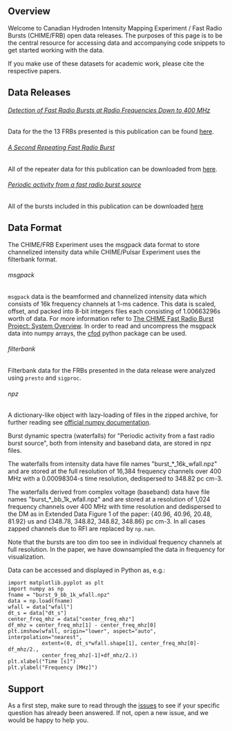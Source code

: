 ## Overview

Welcome to Canadian Hydroden Intensity Mapping Experiment / Fast Radio Bursts (CHIME/FRB) open data releases. The purposes of this page is to be the central resource for accessing data and accompanying code snippets to get started working with the data.

If you make use of these datasets for academic work, please cite the respective papers.

## Data Releases
###### [Detection of Fast Radio Bursts at Radio Frequencies Down to 400 MHz](https://arxiv.org/abs/1901.04524)

Data for the the 13 FRBs presented is this publication can be found [here](http://www.canfar.net/citation/landing?doi=19.0004).

###### [A Second Repeating Fast Radio Burst](https://arxiv.org/abs/1901.04525)

All of the repeater data for this publication can be downloaded from [here](http://www.canfar.net/citation/landing?doi=19.0005).

###### [Periodic activity from a fast radio burst source](https://arxiv.org/pdf/2001.10275.pdf)

All of the bursts included in this publication can be downloaded [here](https://doi.org/10.11570/20.0002)

## Data Format
The CHIME/FRB Experiment uses the msgpack data format to store channelized intensity data while CHIME/Pulsar Experiment uses the filterbank format.

###### msgpack
`msgpack` data is the beamformed and channelized intensity data which consists of 16k frequency channels at 1-ms cadence. This data is scaled, offset, and packed into 8-bit integers files each consisting of 1.00663296s worth of data. For more information refer to [The CHIME Fast Radio Burst Project: System Overview](https://arxiv.org/pdf/1803.11235.pdf). In order to read and uncompress the msgpack data into numpy arrays, the [cfod](https://github.com/chime-frb-open-data/chime-frb-open-data) python package can be used.

###### filterbank
Filterbank data for the FRBs presented in the data release were analyzed using `presto` and `sigproc`.

###### npz
A dictionary-like object with lazy-loading of files in the zipped archive, for further reading see [official numpy documentation](https://numpy.org/doc/stable/reference/generated/numpy.load.html).

Burst dynamic spectra (waterfalls) for "Periodic activity from a fast radio burst source", both from intensity and baseband data, are stored in npz files.

The waterfalls from intensity data have file names "burst_*_16k_wfall.npz" and are stored at the full resolution of 16,384 frequency channels over 400 MHz with a 0.00098304-s time resolution, dedispersed to 348.82 pc cm-3. 

The waterfalls derived from complex voltage (baseband) data have file names "burst_*_bb_1k_wfall.npz" and are stored at a resolution of 1,024 frequency channels over 400 MHz with time resolution and dedispersed to the DM as in Extended Data Figure 1 of the paper: {40.96, 40.96, 20.48, 81.92} us and {348.78, 348.82, 348.82, 348.86} pc cm-3. In all cases zapped channels due to RFI are replaced by `np.nan`. 

Note that the bursts are too dim too see in individual frequency channels at full resolution. In the paper, we have downsampled the data in frequency for visualization.

Data can be accessed and displayed in Python as, e.g.:

    import matplotlib.pyplot as plt
    import numpy as np
    fname = "burst_9_bb_1k_wfall.npz"
    data = np.load(fname)
    wfall = data["wfall"]
    dt_s = data["dt_s"]
    center_freq_mhz = data["center_freq_mhz"]
    df_mhz = center_freq_mhz[1] - center_freq_mhz[0]
    plt.imshow(wfall, origin="lower", aspect="auto", interpolation="nearest", 
               extent=(0, dt_s*wfall.shape[1], center_freq_mhz[0]-df_mhz/2., 
               center_freq_mhz[-1]+df_mhz/2.))
    plt.xlabel("Time [s]")
    plt.ylabel("Frequency [MHz]")

## Support
As a first step, make sure to read through the [issues](https://github.com/chime-frb-open-data/chime-frb-open-data.github.io/issues?q=) to see if your specific question has already been answered. If not, open a new issue, and we would be happy to help you.
